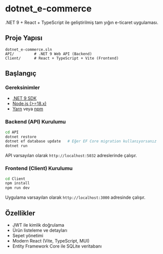 # dotnet_e-commerce

.NET 9 + React + TypeScript ile geliştirilmiş tam yığın e-ticaret uygulaması.

## Proje Yapısı

```
dotnet_e-commerce.sln
API/         # .NET 9 Web API (Backend)
Client/      # React + TypeScript + Vite (Frontend)
```

## Başlangıç

### Gereksinimler

- [.NET 9 SDK](https://dotnet.microsoft.com/download)
- [Node.js (>=18.x)](https://nodejs.org/)
- [Yarn](https://yarnpkg.com/) veya [npm](https://www.npmjs.com/)

### Backend (API) Kurulumu

```sh
cd API
dotnet restore
dotnet ef database update   # Eğer EF Core migration kullanıyorsanız
dotnet run
```

API varsayılan olarak `http://localhost:5032` adreslerinde çalışır.

### Frontend (Client) Kurulumu

```sh
cd Client
npm install
npm run dev
```

Uygulama varsayılan olarak `http://localhost:3000` adresinde çalışır.

## Özellikler

- JWT ile kimlik doğrulama
- Ürün listeleme ve detayları
- Sepet yönetimi
- Modern React (Vite, TypeScript, MUI)
- Entity Framework Core ile SQLite veritabanı

